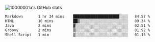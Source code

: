 ![10000001a's GitHub stats](https://github-readme-stats.vercel.app/api?username=10000001a&show_icons=true&theme=onedark&count_private=true)

<!-- [![Top Langs](https://github-readme-stats.vercel.app/api/top-langs/?username=10000001a&layout=compact&theme=onedark&langs_count=5)](https://github.com/anuraghazra/github-readme-stats) -->
<!--
**10000001a/10000001a** is a ✨ _special_ ✨ repository because its `README.md` (this file) appears on your GitHub profile.

Here are some ideas to get you started:

- 🔭 I’m currently working on ...
- 🌱 I’m currently learning ...
- 👯 I’m looking to collaborate on ...
- 🤔 I’m looking for help with ...
- 💬 Ask me about ...
- 📫 How to reach me: ...
- 😄 Pronouns: ...
- ⚡ Fun fact: ...
-->

<!--START_SECTION:waka-->

```txt
Markdown       1 hr 34 mins    █████████████████████░░░░   84.57 %
HTML           10 mins         ██▒░░░░░░░░░░░░░░░░░░░░░░   09.34 %
Java           2 mins          ▓░░░░░░░░░░░░░░░░░░░░░░░░   02.51 %
Groovy         2 mins          ▒░░░░░░░░░░░░░░░░░░░░░░░░   01.92 %
Shell Script   1 min           ▒░░░░░░░░░░░░░░░░░░░░░░░░   01.15 %
```

<!--END_SECTION:waka-->
